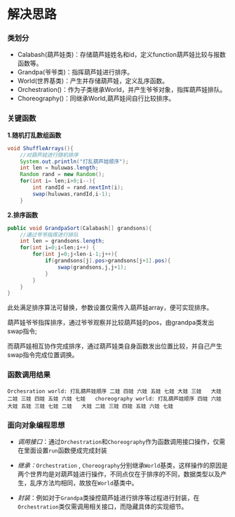 # 解决思路

### 类划分

* Calabash(葫芦娃类)：存储葫芦娃姓名和id，定义function葫芦娃比较与报数函数等。
* Grandpa(爷爷类)：指挥葫芦娃进行排序。
* World(世界基类)：产生并存储葫芦娃，定义乱序函数。
* Orchestration()：作为子类继承World，并产生爷爷对象，指挥葫芦娃排队。
* Choreography()：同继承World,葫芦娃间自行比较排序。



### 关键函数

**1.随机打乱数组函数**

```java
void ShuffleArrays(){
    //对葫芦娃进行随机排序
    System.out.println("打乱葫芦娃顺序");
    int len = huluwas.length;
    Random rand = new Random();
    for(int i= len;i>0;i--){
        int randId = rand.nextInt(i);
        swap(huluwas,randId,i-1);
    }
```

**2.排序函数**

```java
public void GrandpaSort(Calabash[] grandsons){
    //通过爷爷指挥进行排队
    int len = grandsons.length;
    for(int i=0;i<len;i++) {
        for(int j=0;j<len-i-1;j++){
            if(grandsons[j].pos>grandsons[j+1].pos){
                swap(grandsons,j,j+1);
            }
        }
    }
}
```

此处满足排序算法可替换，参数设置仅需传入葫芦娃array，便可实现排序。

葫芦娃爷爷指挥排序，通过爷爷观察并比较葫芦娃的pos，由grandpa类发出swap指令;

而葫芦娃相互协作完成排序，通过葫芦娃类自身函数发出位置比较，并自己产生swap指令完成位置调换。

### 函数调用结果
`Orchesration world:
打乱葫芦娃顺序
二娃 四娃 六娃 五娃 七娃 大娃 三娃  
大娃 二娃 三娃 四娃 五娃 六娃 七娃  
choreography world:
打乱葫芦娃顺序
四娃 六娃 大娃 五娃 三娃 七娃 二娃  
大娃 二娃 三娃 四娃 五娃 六娃 七娃  
`



### 面向对象编程思想

* *调用接口*：通过`Orchestration`和`Choreography`作为函数调用接口操作，仅需在里面设置`run`函数便成完成封装

* *继承：*`Orchestration` , `Choreography`分别继承`World`基类，这样操作的原因是两个世界均是对葫芦娃进行操作，不同点仅在于排序的不同，数据类型以及产生，乱序方法均相同，故放在`World`基类中。
* *封装*：例如对于`Grandpa`类操控葫芦娃进行排序等过程进行封装，在`Orchestration`类仅需调用相关接口，而隐藏具体的实现细节。

